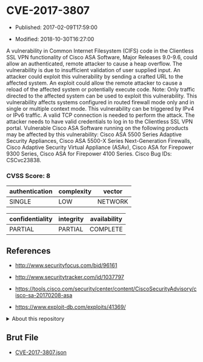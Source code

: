 # CVE-2017-3807

- Published: 2017-02-09T17:59:00

- Modified: 2018-10-30T16:27:00

A vulnerability in Common Internet Filesystem (CIFS) code in the Clientless SSL VPN functionality of Cisco ASA Software, Major Releases 9.0-9.6, could allow an authenticated, remote attacker to cause a heap overflow. The vulnerability is due to insufficient validation of user supplied input. An attacker could exploit this vulnerability by sending a crafted URL to the affected system. An exploit could allow the remote attacker to cause a reload of the affected system or potentially execute code. Note: Only traffic directed to the affected system can be used to exploit this vulnerability. This vulnerability affects systems configured in routed firewall mode only and in single or multiple context mode. This vulnerability can be triggered by IPv4 or IPv6 traffic. A valid TCP connection is needed to perform the attack. The attacker needs to have valid credentials to log in to the Clientless SSL VPN portal. Vulnerable Cisco ASA Software running on the following products may be affected by this vulnerability: Cisco ASA 5500 Series Adaptive Security Appliances, Cisco ASA 5500-X Series Next-Generation Firewalls, Cisco Adaptive Security Virtual Appliance (ASAv), Cisco ASA for Firepower 9300 Series, Cisco ASA for Firepower 4100 Series. Cisco Bug IDs: CSCvc23838.

### CVSS Score: **8**

| authentication | complexity | vector |
| --- | --- | --- |
| SINGLE | LOW | NETWORK |

| confidentiality | integrity | availability |
| --- | --- | --- |
| PARTIAL | PARTIAL | COMPLETE |

## References

* http://www.securityfocus.com/bid/96161

* http://www.securitytracker.com/id/1037797

* https://tools.cisco.com/security/center/content/CiscoSecurityAdvisory/cisco-sa-20170208-asa

* https://www.exploit-db.com/exploits/41369/

<details>
<summary>About this repository</summary> 

  This repository is part of the project [Live Hack CVE](https://github.com/Live-Hack-CVE). Main website can be found [www.live-hack.org](https://www.live-hack.org) 
  
  Made by [Sn0wAlice](https://github.com/Sn0wAlice) for the people that care about security and need to have a feed of the latest CVEs. Hope you enjoy it, don't forget to star the repo and follow me on [Twitter](https://twitter.com/Sn0wAlice) and [Github](https://github.com/Sn0wAlice). And that is my [personnal website](https://www.alice-snow.me/)

  - [Home Page](https://github.com/Live-Hack-CVE)
  - [Framework](https://github.com/Live-Hack-CVE/cve-framework)
  - [CVE database](https://github.com/Live-Hack-CVE/full_database)
  - [Changelog](https://github.com/Live-Hack-CVE/Changelog)
</details>

## Brut File

* [CVE-2017-3807.json](https://raw.githubusercontent.com/Live-Hack-CVE/full_database/main/cves/2017/CVE-2017-3807.json)

